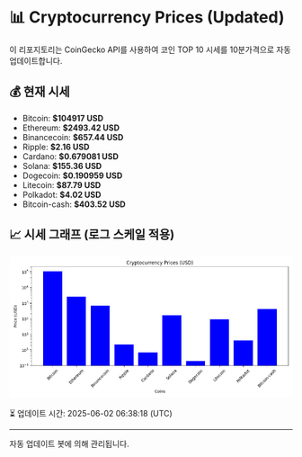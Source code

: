 
# 📊 Cryptocurrency Prices (Updated)

이 리포지토리는 CoinGecko API를 사용하여 코인 TOP 10 시세를 10분가격으로 자동 업데이트합니다.

## 💰 현재 시세
- Bitcoin: **$104917 USD**
- Ethereum: **$2493.42 USD**
- Binancecoin: **$657.44 USD**
- Ripple: **$2.16 USD**
- Cardano: **$0.679081 USD**
- Solana: **$155.36 USD**
- Dogecoin: **$0.190959 USD**
- Litecoin: **$87.79 USD**
- Polkadot: **$4.02 USD**
- Bitcoin-cash: **$403.52 USD**

## 📈 시세 그래프 (로그 스케일 적용)
![Crypto Prices](crypto_prices.png)

⏳ 업데이트 시간: 2025-06-02 06:38:18 (UTC)

---
자동 업데이트 봇에 의해 관리됩니다.
